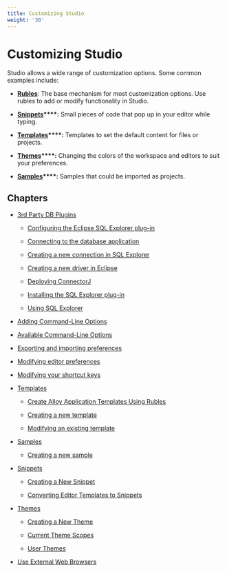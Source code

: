 ```yaml
---
title: Customizing Studio
weight: '30'
---
```


# Customizing Studio

Studio allows a wide range of customization options. Some common examples include:

* **[Rubles](#undefined)**: The base mechanism for most customization options. Use rubles to add or modify functionality in Studio.

* **[Snippets](/guide/Axway_Appcelerator_Studio/Axway_Appcelerator_Studio_Guide/Customizing_Studio/Snippets/)****:** Small pieces of code that pop up in your editor while typing.

* **[Templates](/guide/Axway_Appcelerator_Studio/Axway_Appcelerator_Studio_Guide/Customizing_Studio/Templates/)****:** Templates to set the default content for files or projects.

* **[Themes](/guide/Axway_Appcelerator_Studio/Axway_Appcelerator_Studio_Guide/Customizing_Studio/Themes/)****:** Changing the colors of the workspace and editors to suit your preferences.

* **[Samples](/guide/Axway_Appcelerator_Studio/Axway_Appcelerator_Studio_Guide/Customizing_Studio/Samples/)****:** Samples that could be imported as projects.

## Chapters

* [3rd Party DB Plugins](/guide/Axway_Appcelerator_Studio/Axway_Appcelerator_Studio_Guide/Customizing_Studio/3rd_Party_DB_Plugins/)

    * [Configuring the Eclipse SQL Explorer plug-in](/guide/Axway_Appcelerator_Studio/Axway_Appcelerator_Studio_Guide/Customizing_Studio/3rd_Party_DB_Plugins/Configuring_the_Eclipse_SQL_Explorer_plug-in/)

    * [Connecting to the database application](/guide/Axway_Appcelerator_Studio/Axway_Appcelerator_Studio_Guide/Customizing_Studio/3rd_Party_DB_Plugins/Connecting_to_the_database_application/)

    * [Creating a new connection in SQL Explorer](/guide/Axway_Appcelerator_Studio/Axway_Appcelerator_Studio_Guide/Customizing_Studio/3rd_Party_DB_Plugins/Creating_a_new_connection_in_SQL_Explorer/)

    * [Creating a new driver in Eclipse](/guide/Axway_Appcelerator_Studio/Axway_Appcelerator_Studio_Guide/Customizing_Studio/3rd_Party_DB_Plugins/Creating_a_new_driver_in_Eclipse/)

    * [Deploying ConnectorJ](/guide/Axway_Appcelerator_Studio/Axway_Appcelerator_Studio_Guide/Customizing_Studio/3rd_Party_DB_Plugins/Deploying_ConnectorJ/)

    * [Installing the SQL Explorer plug-in](/guide/Axway_Appcelerator_Studio/Axway_Appcelerator_Studio_Guide/Customizing_Studio/3rd_Party_DB_Plugins/Installing_the_SQL_Explorer_plug-in/)

    * [Using SQL Explorer](/guide/Axway_Appcelerator_Studio/Axway_Appcelerator_Studio_Guide/Customizing_Studio/3rd_Party_DB_Plugins/Using_SQL_Explorer/)

* [Adding Command-Line Options](/guide/Axway_Appcelerator_Studio/Axway_Appcelerator_Studio_Guide/Customizing_Studio/Adding_Command-Line_Options/)

* [Available Command-Line Options](/guide/Axway_Appcelerator_Studio/Axway_Appcelerator_Studio_Guide/Customizing_Studio/Available_Command-Line_Options/)

* [Exporting and importing preferences](/guide/Axway_Appcelerator_Studio/Axway_Appcelerator_Studio_Guide/Customizing_Studio/Exporting_and_importing_preferences/)

* [Modifying editor preferences](/guide/Axway_Appcelerator_Studio/Axway_Appcelerator_Studio_Guide/Customizing_Studio/Modifying_editor_preferences/)

* [Modifying your shortcut keys](/guide/Axway_Appcelerator_Studio/Axway_Appcelerator_Studio_Guide/Customizing_Studio/Modifying_your_shortcut_keys/)

* [Templates](/guide/Axway_Appcelerator_Studio/Axway_Appcelerator_Studio_Guide/Customizing_Studio/Templates/)

    * [Create Alloy Application Templates Using Rubles](/guide/Axway_Appcelerator_Studio/Axway_Appcelerator_Studio_Guide/Customizing_Studio/Templates/Create_Alloy_Application_Templates_Using_Rubles/)

    * [Creating a new template](/guide/Axway_Appcelerator_Studio/Axway_Appcelerator_Studio_Guide/Customizing_Studio/Templates/Creating_a_new_template/)

    * [Modifying an existing template](/guide/Axway_Appcelerator_Studio/Axway_Appcelerator_Studio_Guide/Customizing_Studio/Templates/Modifying_an_existing_template/)

* [Samples](/guide/Axway_Appcelerator_Studio/Axway_Appcelerator_Studio_Guide/Customizing_Studio/Samples/)

    * [Creating a new sample](/guide/Axway_Appcelerator_Studio/Axway_Appcelerator_Studio_Guide/Customizing_Studio/Samples/Creating_a_new_sample/)

* [Snippets](/guide/Axway_Appcelerator_Studio/Axway_Appcelerator_Studio_Guide/Customizing_Studio/Snippets/)

    * [Creating a New Snippet](/guide/Axway_Appcelerator_Studio/Axway_Appcelerator_Studio_Guide/Customizing_Studio/Snippets/Creating_a_New_Snippet/)

    * [Converting Editor Templates to Snippets](/guide/Axway_Appcelerator_Studio/Axway_Appcelerator_Studio_Guide/Customizing_Studio/Snippets/Converting_Editor_Templates_to_Snippets/)

* [Themes](/guide/Axway_Appcelerator_Studio/Axway_Appcelerator_Studio_Guide/Customizing_Studio/Themes/)

    * [Creating a New Theme](/guide/Axway_Appcelerator_Studio/Axway_Appcelerator_Studio_Guide/Customizing_Studio/Themes/Creating_a_New_Theme/)

    * [Current Theme Scopes](/guide/Axway_Appcelerator_Studio/Axway_Appcelerator_Studio_Guide/Customizing_Studio/Themes/Current_Theme_Scopes/)

    * [User Themes](/guide/Axway_Appcelerator_Studio/Axway_Appcelerator_Studio_Guide/Customizing_Studio/Themes/User_Themes/)

* [Use External Web Browsers](/guide/Axway_Appcelerator_Studio/Axway_Appcelerator_Studio_Guide/Customizing_Studio/Use_External_Web_Browsers/)
